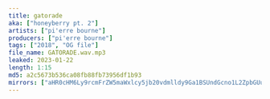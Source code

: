 ```yaml
---
title: gatorade
aka: ["honeyberry pt. 2"]
artists: ["pi'erre bourne"]
producers: ["pi'erre bourne"]
tags: ["2018", "OG file"]
file_name: GATORADE.wav.mp3
leaked: 2023-01-22
length: 1:15
md5: a2c5673b536ca08fb88fb73956df1b93
mirrors: ["aHR0cHM6Ly9rcmFrZW5maWxlcy5jb20vdmlldy9Ga1BSUndGcno1L2ZpbGUuaHRtbA==", "aHR0cHM6Ly9kYnJlZS5vcmcvdi81MzYzZDY="]
---
```

